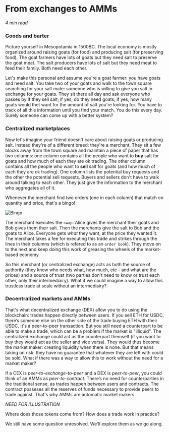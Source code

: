 # From exchanges to AMMs

*4 min read*

### Goods and barter

Picture yourself in Mesopotamia in 1500BC. The local economy is mostly organized around raising goats (for food) and producing salt (for preserving food). The goat farmers have lots of goats but they need salt to preserve the goat meat. The salt producers have lots of salt but they need meat to feed their family. Both need each other.

Let's make this personal and assume you're a goat farmer: you have goats and need salt. You take two of your goats and walk to the town square searching for your salt mate: someone who is willing to give you salt in exchange for your goats. They sit there all day and ask everyone who passes by if they sell salt; if yes, do they need goats; if yes, how many goats would thet want for the amount of salt you're looking for. You have to track of all this information until you find your match. You do this every day. Surely someone can come up with a better system?

### Centralized marketplaces

Now let's imagine your friend doesn't care about raising goats or producing salt. Instead they're of a different breed: they're a merchant. They sit a few blocks away from the town square and maintain a piece of paper that has two columns: one column contains all the people who want to **buy** salt for goats and how much of each they are ok trading. The other column contains all the people who want to **sell** salt for goats (and how much of each they are ok trading). One column lists the potential buy requests and the other the potential sell requests. Buyers and sellers don't have to walk around talking to each other. They just give the information to the merchant who aggregates all of it.

Whenever the merchant find two orders (one in each column) that match on quantity and price, that's a bingo!

![Bingo](https://thumbs.gfycat.com/UnacceptablePleasingElver-max-1mb.gif)

The merchant executes the `swap`: Alice gives the merchant their goats and Bob gives them their salt. Then the merchants give the salt to Bob and the goats to Alice. Everyone gets _what_ they want, at the price they wanted it. The merchant takes a fee for executing this trade and strikes through the lines in their columns (which is refered to as an `order book`). They move on to the next and keep doing this work of greasing the wheels of the market-based economy.

So this merchant (or centralized exchange) acts as both the source of authority (they know who needs what, how much, etc - and what are the prices) and a source of trust (two parties don't need to know or trust each other, only their intermediairy). What if we could imagine a way to allow this trustless trade at scale without an intermediairy?

### Decentralized markets and AMMs

That's what decentralized exchange (DEX) allow you to do using the blockchain: trades happen directly between users. If you sell ETH for USDC, there’s someone else on the other side of the trade buying ETH with their USDC. It's a peer-to-peer transaction. But you still need a counterpart to be able to make a trade, which can be a problem if the market is "illiquid". The centralized exchange could act as the counterpart themself (if you want to buy they would act as the seller and vice versa). They would thus become the market maker: creating liquidity when there is none. But that means taking on risk: they have no guarantee that whatever they are left with could be sold. What if there was a way to allow this to work without the need for a market maker?

If a CEX is _peer-to-exchange-to-peer_ and a DEX is _peer-to-peer_, you could think of an AMMs as _peer-to-contract_. There’s no need for counterparties in the traditional sense, as trades happen between users and contracts. The contract posseses all the reserves of funds necessary to provide peers to trade against. That's why AMMs are automatic market makers.

*NEED FOR ILLUSTRATION*

Where does those tokens come from?
How does a trade work in practice?

We still have some question unresolved. We'll explore them as we go along.